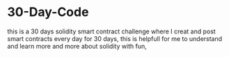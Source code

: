 # 30-Day-Code

this is a 30 days solidity smart contract challenge where I creat and post smart contracts every day for 30 days, this is helpfull for me to understand and learn more and more about solidity with fun,
